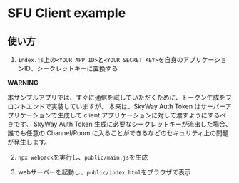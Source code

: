 # SFU Client example

## 使い方

1. `index.js`上の`<YOUR APP ID>`と`<YOUR SECRET KEY>`を自身のアプリケーションID、シークレットキーに置換する

**WARNING**

本サンプルアプリでは、すぐに通信を試していただくために、トークン生成をフロントエンドで実装していますが、 本来は、SkyWay Auth Token はサーバーアプリケーションで生成して client アプリケーションに対して渡すようにするべきです。 SkyWay Auth Token 生成に必要なシークレットキーが流出した場合、誰でも任意の Channel/Room に入ることができるなどのセキュリティ上の問題が発生します。

2. `npx webpack`を実行し、`public/main.js`を生成

3. webサーバーを起動し、`public/index.html`をブラウザで表示
